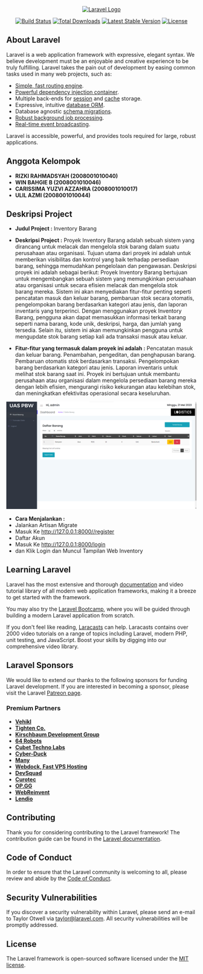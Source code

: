 <p align="center"><a href="https://laravel.com" target="_blank"><img src="https://raw.githubusercontent.com/laravel/art/master/logo-lockup/5%20SVG/2%20CMYK/1%20Full%20Color/laravel-logolockup-cmyk-red.svg" width="400" alt="Laravel Logo"></a></p>

<p align="center">
<a href="https://github.com/laravel/framework/actions"><img src="https://github.com/laravel/framework/workflows/tests/badge.svg" alt="Build Status"></a>
<a href="https://packagist.org/packages/laravel/framework"><img src="https://img.shields.io/packagist/dt/laravel/framework" alt="Total Downloads"></a>
<a href="https://packagist.org/packages/laravel/framework"><img src="https://img.shields.io/packagist/v/laravel/framework" alt="Latest Stable Version"></a>
<a href="https://packagist.org/packages/laravel/framework"><img src="https://img.shields.io/packagist/l/laravel/framework" alt="License"></a>
</p>

## About Laravel

Laravel is a web application framework with expressive, elegant syntax. We believe development must be an enjoyable and creative experience to be truly fulfilling. Laravel takes the pain out of development by easing common tasks used in many web projects, such as:

- [Simple, fast routing engine](https://laravel.com/docs/routing).
- [Powerful dependency injection container](https://laravel.com/docs/container).
- Multiple back-ends for [session](https://laravel.com/docs/session) and [cache](https://laravel.com/docs/cache) storage.
- Expressive, intuitive [database ORM](https://laravel.com/docs/eloquent).
- Database agnostic [schema migrations](https://laravel.com/docs/migrations).
- [Robust background job processing](https://laravel.com/docs/queues).
- [Real-time event broadcasting](https://laravel.com/docs/broadcasting).

Laravel is accessible, powerful, and provides tools required for large, robust applications.

## Anggota Kelompok

- **RIZKI RAHMADSYAH (2008001010040)** 
- **WIN BAHGIE B (2008001010046)** 
- **CARISSIMA YUZVI AZZAHRA (2008001010017)** 
- **ULIL AZMI (2008001010044)**

## Deskripsi Project

- **Judul Project :**
Inventory Barang

- **Deskripsi Project :**
Proyek Inventory Barang adalah sebuah sistem yang dirancang untuk melacak dan mengelola stok barang dalam suatu perusahaan atau organisasi. Tujuan utama dari proyek ini adalah untuk memberikan visibilitas dan kontrol yang baik terhadap persediaan barang, sehingga memudahkan pengelolaan dan pengawasan. Deskripsi proyek ini adalah sebagai berikut: Proyek Inventory Barang bertujuan untuk mengembangkan sebuah sistem yang memungkinkan perusahaan atau organisasi untuk secara efisien melacak dan mengelola stok barang mereka. Sistem ini akan menyediakan fitur-fitur penting seperti pencatatan masuk dan keluar barang, pembaruan stok secara otomatis, pengelompokan barang berdasarkan kategori atau jenis, dan laporan inventaris yang terperinci. Dengan menggunakan proyek Inventory Barang, pengguna akan dapat memasukkan informasi terkait barang seperti nama barang, kode unik, deskripsi, harga, dan jumlah yang tersedia. Selain itu, sistem ini akan memungkinkan pengguna untuk mengupdate stok barang setiap kali ada transaksi masuk atau keluar.

- **Fitur-fitur yang termasuk dalam proyek ini adalah :**
Pencatatan masuk dan keluar barang. Penambahan, pengeditan, dan penghapusan barang. Pembaruan otomatis stok berdasarkan transaksi. Pengelompokan barang berdasarkan kategori atau jenis. Laporan inventaris untuk melihat stok barang saat ini. Proyek ini bertujuan untuk membantu perusahaan atau organisasi dalam mengelola persediaan barang mereka dengan lebih efisien, mengurangi risiko kekurangan atau kelebihan stok, dan meningkatkan efektivitas operasional secara keseluruhan.

<p align="center"><img src="Screenshot 2023-05-21 125235.png" width="1000" alt="gambar"></p>

- **Cara Menjalankan :**
- Jalankan Artisan Migrate
- Masuk Ke http://127.0.0.1:8000//register
- Daftar Akun
- Masuk Ke http://127.0.0.1:8000/login
- dan Klik Login dan Muncul Tampilan Web Inventory


## Learning Laravel

Laravel has the most extensive and thorough [documentation](https://laravel.com/docs) and video tutorial library of all modern web application frameworks, making it a breeze to get started with the framework.

You may also try the [Laravel Bootcamp](https://bootcamp.laravel.com), where you will be guided through building a modern Laravel application from scratch.

If you don't feel like reading, [Laracasts](https://laracasts.com) can help. Laracasts contains over 2000 video tutorials on a range of topics including Laravel, modern PHP, unit testing, and JavaScript. Boost your skills by digging into our comprehensive video library.

## Laravel Sponsors

We would like to extend our thanks to the following sponsors for funding Laravel development. If you are interested in becoming a sponsor, please visit the Laravel [Patreon page](https://patreon.com/taylorotwell).

### Premium Partners

- **[Vehikl](https://vehikl.com/)**
- **[Tighten Co.](https://tighten.co)**
- **[Kirschbaum Development Group](https://kirschbaumdevelopment.com)**
- **[64 Robots](https://64robots.com)**
- **[Cubet Techno Labs](https://cubettech.com)**
- **[Cyber-Duck](https://cyber-duck.co.uk)**
- **[Many](https://www.many.co.uk)**
- **[Webdock, Fast VPS Hosting](https://www.webdock.io/en)**
- **[DevSquad](https://devsquad.com)**
- **[Curotec](https://www.curotec.com/services/technologies/laravel/)**
- **[OP.GG](https://op.gg)**
- **[WebReinvent](https://webreinvent.com/?utm_source=laravel&utm_medium=github&utm_campaign=patreon-sponsors)**
- **[Lendio](https://lendio.com)**

## Contributing

Thank you for considering contributing to the Laravel framework! The contribution guide can be found in the [Laravel documentation](https://laravel.com/docs/contributions).

## Code of Conduct

In order to ensure that the Laravel community is welcoming to all, please review and abide by the [Code of Conduct](https://laravel.com/docs/contributions#code-of-conduct).

## Security Vulnerabilities

If you discover a security vulnerability within Laravel, please send an e-mail to Taylor Otwell via [taylor@laravel.com](mailto:taylor@laravel.com). All security vulnerabilities will be promptly addressed.

## License

The Laravel framework is open-sourced software licensed under the [MIT license](https://opensource.org/licenses/MIT).


